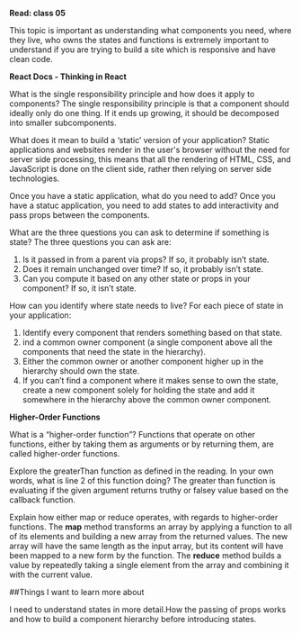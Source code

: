 **Read: class 05**

This topic is important as understanding what components you need, where they live, who owns the states and functions is extremely important to understand if 
you are trying to build a site which is responsive and have clean code.

**React Docs - Thinking in React**

What is the single responsibility principle and how does it apply to components?
The single responsibility principle is that a component should ideally only do one thing. 
If it ends up growing, it should be decomposed into smaller subcomponents.

What does it mean to build a ‘static’ version of your application?
Static applications and websites render in the user's browser without the need for server side processing, 
this means that all the rendering of HTML, CSS, and JavaScript is done on the client side, rather then relying on server side technologies.

Once you have a static application, what do you need to add?
Once you have a statuc application, you need to add states to add interactivity and pass props between the components.

What are the three questions you can ask to determine if something is state?
The three questions you can ask are:
1. Is it passed in from a parent via props? If so, it probably isn’t state.
2. Does it remain unchanged over time? If so, it probably isn’t state.
3. Can you compute it based on any other state or props in your component? If so, it isn’t state.

How can you identify where state needs to live?
For each piece of state in your application:
1. Identify every component that renders something based on that state.
2. ind a common owner component (a single component above all the components that need the state in the hierarchy).
3. Either the common owner or another component higher up in the hierarchy should own the state.
4. If you can’t find a component where it makes sense to own the state, create a new component solely for holding the state and add it somewhere in the hierarchy above the common owner component.


**Higher-Order Functions**

What is a “higher-order function”?
Functions that operate on other functions, either by taking them as arguments or by returning them, are called higher-order functions.

Explore the greaterThan function as defined in the reading. In your own words, what is line 2 of this function doing?
The greater than function is evaluating if the given argument returns truthy or falsey value based on the callback function.

Explain how either map or reduce operates, with regards to higher-order functions.
The **map** method transforms an array by applying a function to all of its elements and building a new array from the returned values. 
The new array will have the same length as the input array, but its content will have been mapped to a new form by the function.
The **reduce** method builds a value by repeatedly taking a single element from the array and combining it with the current value. 

##Things I want to learn more about

I need to understand states in more detail.How the passing of props works and how to build a component hierarchy before introducing states.





